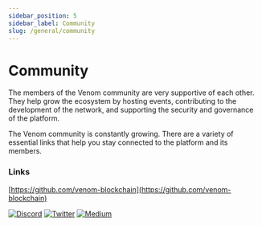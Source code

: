 ```yaml
---
sidebar_position: 5
sidebar_label: Community
slug: /general/community
---
```


# Community

The members of the Venom community are very supportive of each other. They help grow the ecosystem by hosting events, contributing to the development of the network, and supporting the security and governance of the platform.

The Venom community is constantly growing. There are a variety of essential links that help you stay connected to the platform and its members.

### Links

[https://github.com/venom-blockchain](https://github.com/venom-blockchain)

[![Discord](../../../static/img/discord.png)](https://discord.gg/E5JdCbFFW7)     [![Twitter](../../../static/img/tw.png)](https://twitter.com/venomfoundation)     [![Medium](../../../static/img/md.png)](https://medium.com/@venom.foundation)
